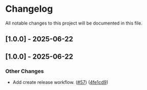 # Changelog

All notable changes to this project will be documented in this file.

## [1.0.0] - 2025-06-22
## [1.0.0] - 2025-06-22

### Other Changes

- Add create release workflow. ([#57](https://github.com//pull/57)) ([4fe1cd9](https://github.com//commit/4fe1cd9))

